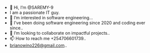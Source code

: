 - 👋 Hi, I’m @SAREMY-9
- I am a passionate IT guy.
- 👀 I’m interested in software engineering...
- 🌱 I’ve been doing software engineering since 2020 and coding ever since..
- 💞️ I’m looking to collaborate on impactful projects..
- 📫 How to reach me +254706601739..
- brianowino226@gmail.com..

<!---
SAREMY-9/SAREMY-9 is a ✨ special ✨ repository because its `README.md` (this file) appears on your GitHub profile.
You can click the Preview link to take a look at your changes.
--->
